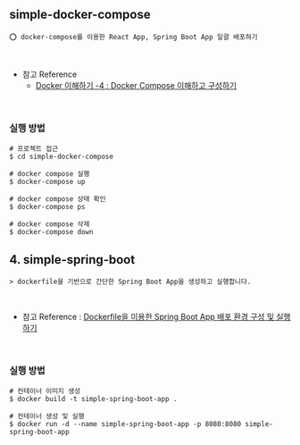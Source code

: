 ## simple-docker-compose

    ⭕️ docker-compose를 이용한 React App, Spring Boot App 일괄 배포하기

<br/>

- 참고 Reference
  - [Docker 이해하기 -4 : Docker Compose 이해하고 구성하기](https://adjh54.tistory.com/503)

<br/>

### 실행 방법

```shell
# 프로젝트 접근
$ cd simple-docker-compose

# docker compose 실행
$ docker-compose up

# docker compose 상태 확인
$ docker-compose ps

# docker compose 삭제
$ docker-compose down
```

## 4. simple-spring-boot

    > dockerfile을 기반으로 간단한 Spring Boot App을 생성하고 실행합니다.

<br/>

- 참고 Reference : [Dockerfile을 이용한 Spring Boot App 배포 환경 구성 및 실행하기](https://adjh54.tistory.com/420)

<br />

### 실행 방법

```shell
# 컨테이너 이미지 생성
$ docker build -t simple-spring-boot-app .

# 컨테이너 생성 및 실행
$ docker run -d --name simple-spring-boot-app -p 8080:8080 simple-spring-boot-app
```

<br/>
<br/>
